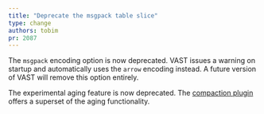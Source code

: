 ```yaml
---
title: "Deprecate the msgpack table slice"
type: change
authors: tobim
pr: 2087
---
```


The `msgpack` encoding option is now deprecated. VAST issues a warning on
startup and automatically uses the `arrow` encoding instead. A future version of
VAST will remove this option entirely.

The experimental aging feature is now deprecated. The [compaction
plugin](https://vast.io/docs/about/use-cases/data-aging) offers a superset
of the aging functionality.
